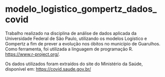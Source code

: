 # modelo_logistico_gompertz_dados_covid
 
Trabalho realizado na disciplina de análise de dados aplicada da Universidade Federal de São Paulo, utilizando os modelos Logístico e Gompertz a fim de prever a evolução nos óbitos no município de Guarulhos. Como ferramenta, foi utilizada a linguagem de programação R. https://www.r-project.org/.

Os dados utilizados foram extraídos do site do Ministério da Saúde, disponível em: https://covid.saude.gov.br/
